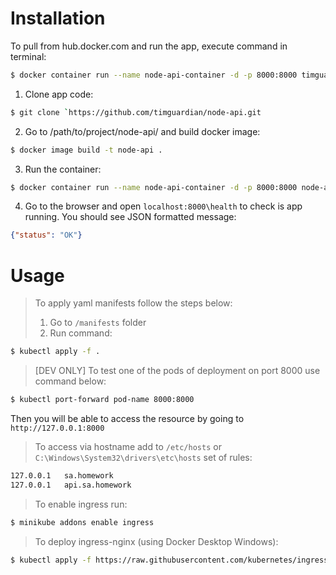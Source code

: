 # Installation

To pull from hub.docker.com and run the app, execute command in terminal:
```sh
$ docker container run --name node-api-container -d -p 8000:8000 timguardian/node-api:latest
```

1) Clone app code:

```sh
$ git clone `https://github.com/timguardian/node-api.git
```

2) Go to /path/to/project/node-api/ and build docker image:

```sh
$ docker image build -t node-api .
```

3) Run the container:

```sh
$ docker container run --name node-api-container -d -p 8000:8000 node-api
```

4) Go to the browser and open `localhost:8000\health` to check is app running. You should see JSON formatted message:

```json
{"status": "OK"}
```

# Usage

> To apply yaml manifests follow the steps below:  
> 1) Go to `/manifests` folder
> 2) Run command:  

```sh
$ kubectl apply -f .
```

> [DEV ONLY] To test one of the pods of deployment on port 8000 use command below:

```sh
$ kubectl port-forward pod-name 8000:8000
```

Then you will be able to access the resource by going to `http://127.0.0.1:8000`  

> To access via hostname add to `/etc/hosts` or `C:\Windows\System32\drivers\etc\hosts` set of rules:

```sh
127.0.0.1   sa.homework
127.0.0.1   api.sa.homework
```

> To enable ingress run:
```sh
$ minikube addons enable ingress
```

> To deploy ingress-nginx (using Docker Desktop Windows):
```sh
$ kubectl apply -f https://raw.githubusercontent.com/kubernetes/ingress-nginx/controller-v0.41.2/deploy/static/provider/cloud/deploy.yaml
```